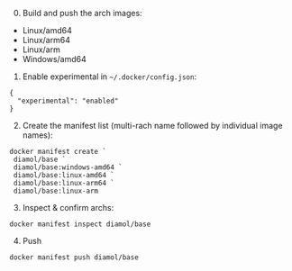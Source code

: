 
0. Build and push the arch images:

- Linux/amd64
- Linux/arm64
- Linux/arm
- Windows/amd64

1. Enable experimental in `~/.docker/config.json`:

```
{
  "experimental": "enabled"
}
```

2. Create the manifest list (multi-rach name followed by individual image names):

```
docker manifest create `
 diamol/base `
 diamol/base:windows-amd64 `
 diamol/base:linux-amd64 `
 diamol/base:linux-arm64 `
 diamol/base:linux-arm
```

3. Inspect & confirm archs:

```
docker manifest inspect diamol/base
```

4. Push

```
docker manifest push diamol/base
```
